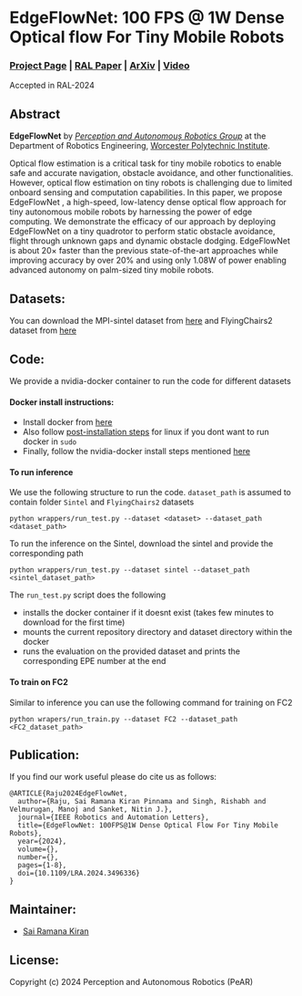 # EdgeFlowNet: 100 FPS @ 1W Dense Optical flow For Tiny Mobile Robots 

### [Project Page](https://pear.wpi.edu/research/edgeflownet.html) | [RAL Paper](https://ieeexplore.ieee.org/document/10750293) | [ArXiv](https://arxiv.org/pdf/2411.14576) | [Video](https://pear.wpi.edu/research/edgeflownet.html)

Accepted in RAL-2024

## Abstract
**EdgeFlowNet** by <a href="http://pear.wpi.edu"><i>Perception and Autonomouș̦ Robotics Group</i></a> at the Department of Robotics Engineering, <a href="https://wpi.edu/">Worcester Polytechnic Institute</a>.

Optical flow estimation is a critical task for tiny mobile robotics to enable safe and accurate navigation, obstacle avoidance, and other functionalities. However, optical flow estimation on tiny robots is challenging due to limited onboard sensing and computation capabilities. In this paper, we propose EdgeFlowNet , a high-speed, low-latency dense optical flow approach for tiny autonomous mobile robots by harnessing the power of edge computing. We demonstrate the efficacy of our approach by deploying EdgeFlowNet on a tiny quadrotor to perform static obstacle avoidance, flight through unknown gaps and dynamic obstacle dodging. EdgeFlowNet is about 20× faster than the previous state-of-the-art approaches while improving accuracy by over 20% and using only 1.08W of power enabling advanced autonomy on palm-sized tiny mobile robots.

## Datasets:
You can download the MPI-sintel dataset from [here](http://sintel.is.tue.mpg.de/downloads) and FlyingChairs2 dataset from [here](https://lmb.informatik.uni-freiburg.de/resources/datasets/FlyingChairs.en.html#flyingchairs2)


## Code:
We provide a nvidia-docker container to run the code for different datasets

#### Docker install instructions:
* Install docker from [here](https://docs.docker.com/engine/install/)
* Also follow [post-installation steps](https://docs.docker.com/engine/install/linux-postinstall/) for linux if you dont want to run docker in `sudo` 
* Finally, follow the nvidia-docker install steps mentioned [here](https://docs.nvidia.com/datacenter/cloud-native/container-toolkit/latest/install-guide.html)

#### To run inference
We use the following structure to run the code. `dataset_path` is assumed to contain folder `Sintel` and `FlyingChairs2` datasets 
```
python wrappers/run_test.py --dataset <dataset> --dataset_path <dataset_path>
```
To run the inference on the Sintel, download the sintel and provide the corresponding path 
```
python wrappers/run_test.py --dataset sintel --dataset_path <sintel_dataset_path>
```
The `run_test.py` script does the following
- installs the docker container if it doesnt exist (takes few minutes to download for the first time)
- mounts the current repository directory and dataset directory within the docker
- runs the evaluation on the provided dataset and prints the corresponding EPE number at the end

#### To train on FC2
Similar to inference you can use the following command for training on FC2
```
python wrapers/run_train.py --dataset FC2 --dataset_path <FC2_dataset_path>
``` 


## Publication:
If you find our work useful please do cite us as follows:

```
@ARTICLE{Raju2024EdgeFlowNet,
  author={Raju, Sai Ramana Kiran Pinnama and Singh, Rishabh and Velmurugan, Manoj and Sanket, Nitin J.},
  journal={IEEE Robotics and Automation Letters}, 
  title={EdgeFlowNet: 100FPS@1W Dense Optical Flow For Tiny Mobile Robots}, 
  year={2024},
  volume={},
  number={},
  pages={1-8},
  doi={10.1109/LRA.2024.3496336}
}
```

## Maintainer:
- [Sai Ramana Kiran](https://saikrn112.github.io/)

## License:
Copyright (c) 2024 Perception and Autonomous Robotics (PeAR)